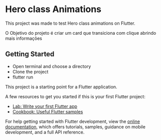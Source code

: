 # Hero class Animations

This project was made to test Hero class animations on Flutter.

O Objetivo do projeto é criar um card que transiciona com clique abrindo mais informações

## Getting Started

- Open terminal and choose a directory
- Clone the project
- flutter run

This project is a starting point for a Flutter application.

A few resources to get you started if this is your first Flutter project:

- [Lab: Write your first Flutter app](https://docs.flutter.dev/get-started/codelab)
- [Cookbook: Useful Flutter samples](https://docs.flutter.dev/cookbook)

For help getting started with Flutter development, view the
[online documentation](https://docs.flutter.dev/), which offers tutorials,
samples, guidance on mobile development, and a full API reference.

